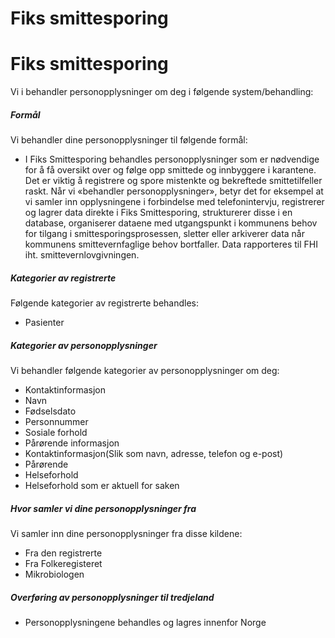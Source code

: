 # Fiks smittesporing

Fiks smittesporing
==================

  

Vi i behandler personopplysninger om deg i følgende system/behandling:

  

##### Formål

Vi behandler dine personopplysninger til følgende formål:

*   I Fiks Smittesporing behandles personopplysninger som er nødvendige for å få oversikt over og følge opp smittede og innbyggere i karantene. Det er viktig å registrere og spore mistenkte og bekreftede smittetilfeller raskt. Når vi «behandler personopplysninger», betyr det for eksempel at vi samler inn opplysningene i forbindelse med telefonintervju, registrerer og lagrer data direkte i Fiks Smittesporing, strukturerer disse i en database, organiserer dataene med utgangspunkt i kommunens behov for tilgang i smittesporingsprosessen, sletter eller arkiverer data når kommunens smittevernfaglige behov bortfaller. Data rapporteres til FHI iht. smittevernlovgivningen.

##### Kategorier av registrerte

Følgende kategorier av registrerte behandles:

*   Pasienter

##### Kategorier av personopplysninger

Vi behandler følgende kategorier av personopplysninger om deg:

*   Kontaktinformasjon
*   Navn
*   Fødselsdato
*   Personnummer
*   Sosiale forhold
*   Pårørende informasjon
*   Kontaktinformasjon(Slik som navn, adresse, telefon og e-post)
*   Pårørende
*   Helseforhold
*   Helseforhold som er aktuell for saken

##### Hvor samler vi dine personopplysninger fra

Vi samler inn dine personopplysninger fra disse kildene:

*   Fra den registrerte
*   Fra Folkeregisteret
*   Mikrobiologen

##### Overføring av personopplysninger til tredjeland

*   Personopplysningene behandles og lagres innenfor Norge